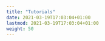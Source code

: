 ```yaml
---
title: "Tutorials"
date: 2021-03-19T17:03:04+01:00
lastmod: 2021-03-19T17:03:04+01:00
weight: 50
---
```


